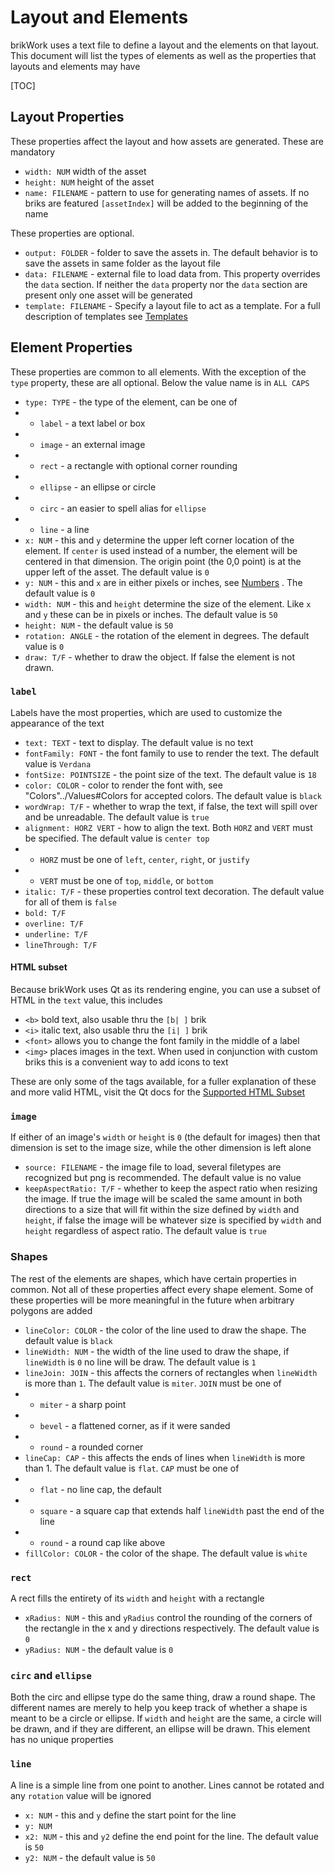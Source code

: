# Layout and Elements
brikWork uses a text file to define a layout and the elements on that layout. This document will list the types of elements as well as the properties that layouts and elements may have

[TOC]

## Layout Properties

These properties affect the layout and how assets are generated. These are mandatory

 * `width: NUM` width of the asset
 * `height: NUM` height of the asset
 * `name: FILENAME` - pattern to use for generating names of assets. If no briks are featured `[assetIndex]` will be added to the beginning of the name

These properties are optional.

 * `output: FOLDER` - folder to save the assets in. The default behavior is to save the assets in same folder as the layout file
 * `data: FILENAME` - external file to load data from. This property overrides the `data` section. If neither the `data` property nor the `data` section are present only one asset will be generated
 * `template: FILENAME` - Specify a layout file to act as a template. For a full description of templates see [Templates](Templates/)

## Element Properties

These properties are common to all elements. With the exception of the `type` property, these are all optional. Below the value name is in `ALL CAPS`

 * `type: TYPE` - the type of the element, can be one of
 * * `label` - a text label or box
 * * `image` - an external image
 * * `rect` - a rectangle with optional corner rounding
 * * `ellipse` - an ellipse or circle
 * * `circ` - an easier to spell alias for `ellipse`
 * * `line` - a line
 * `x: NUM` - this and `y` determine the upper left corner location of the element. If `center` is used instead of a number, the element will be centered in that dimension. The origin point (the 0,0 point) is at the upper left of the asset. The default value is `0`
 * `y: NUM` - this and `x` are in either pixels or inches, see [Numbers](../Values/#Numbers) . The default value is `0`
 * `width: NUM` - this and `height` determine the size of the element. Like `x` and `y` these can be in pixels or inches. The default value is `50`
 * `height: NUM` - the default value is `50`
 * `rotation: ANGLE` - the rotation of the element in degrees. The default value is `0`
 * `draw: T/F` - whether to draw the object. If false the element is not drawn.

### `label`

Labels have the most properties, which are used to customize the appearance of the text

 * `text: TEXT` - text to display. The default value is no text
 * `fontFamily: FONT` - the font family to use to render the text. The default value is `Verdana`
 * `fontSize: POINTSIZE` - the point size of the text. The default value is `18`
 * `color: COLOR` - color to render the font with, see "Colors"../Values#Colors for accepted colors. The default value is `black`
 * `wordWrap: T/F` - whether to wrap the text, if false, the text will spill over and be unreadable. The default value is `true`
 * `alignment: HORZ VERT` - how to align the text. Both `HORZ` and `VERT` must be specified. The default value is `center top`
 * * `HORZ` must be one of `left`, `center`, `right`, or `justify`
 * * `VERT` must be one of `top`, `middle`, or `bottom`
 * `italic: T/F` - these properties control text decoration. The default value for all of them is `false`
 * `bold: T/F`
 * `overline: T/F`
 * `underline: T/F`
 * `lineThrough: T/F`

#### HTML subset

Because brikWork uses Qt as its rendering engine, you can use a subset of HTML in the `text` value, this includes

 * `<b>` bold text, also usable thru the `[b| ]` brik
 * `<i>` italic text, also usable thru the `[i| ]` brik
 * `<font>` allows you to change the font family in the middle of a label
 * `<img>` places images in the text. When used in conjunction with custom briks this is a convenient way to add icons to text

These are only some of the tags available, for a fuller explanation of these and more valid HTML, visit the Qt docs for the [Supported HTML Subset](https://doc.qt.io/qt-6/richtext-html-subset.html)

### `image`

If either of an image's `width` or `height` is `0` (the default for images) then that dimension is set to the image size, while the other dimension is left alone
 
 * `source: FILENAME` - the image file to load, several filetypes are recognized but png is recommended. The default value is no value
 * `keepAspectRatio: T/F` - whether to keep the aspect ratio when resizing the image. If true the image will be scaled the same amount in both directions to a size that will fit within the size defined by `width` and `height`, if false the image will be whatever size is specified by `width` and `height` regardless of aspect ratio. The default value is `true`

### Shapes

The rest of the elements are shapes, which have certain properties in common. Not all of these properties affect every shape element. Some of these properties will be more meaningful in the future when arbitrary polygons are added
 
 * `lineColor: COLOR` - the color of the line used to draw the shape. The default value is `black`
 * `lineWidth: NUM` - the width of the line used to draw the shape, if `lineWidth` is `0` no line will be draw. The default value is `1`
 * `lineJoin: JOIN` - this affects the corners of rectangles when `lineWidth` is more than `1`. The default value is `miter`. `JOIN` must be one of
 * * `miter` - a sharp point
 * * `bevel` - a flattened corner, as if it were sanded
 * * `round` - a rounded corner
 * `lineCap: CAP` - this affects the ends of lines when `lineWidth` is more than 1. The default value is `flat`. `CAP` must be one of
 * * `flat` - no line cap, the default
 * * `square` - a square cap that extends half `lineWidth` past the end of the line
 * * `round` - a round cap like above
 * `fillColor: COLOR` - the color of the shape. The default value is `white`


### `rect`

A rect fills the entirety of its `width` and `height` with a rectangle

 * `xRadius: NUM` - this and `yRadius` control the rounding of the corners of the rectangle in the x and y directions respectively. The default value is `0`
 * `yRadius: NUM` - the default value is `0`

### `circ` and `ellipse`

Both the circ and ellipse type do the same thing, draw a round shape. The different names are merely to help you keep track of whether a shape is meant to be a circle or ellipse. If `width` and `height` are the same, a circle will be drawn, and if they are different, an ellipse will be drawn. This element has no unique properties

### `line`

A line is a simple line from one point to another. Lines cannot be rotated and any `rotation` value will be ignored

 * `x: NUM` - this and `y` define the start point for the line
 * `y: NUM`
 * `x2: NUM` - this and `y2` define the end point for the line. The default value is `50`
 * `y2: NUM` - the default value is `50`